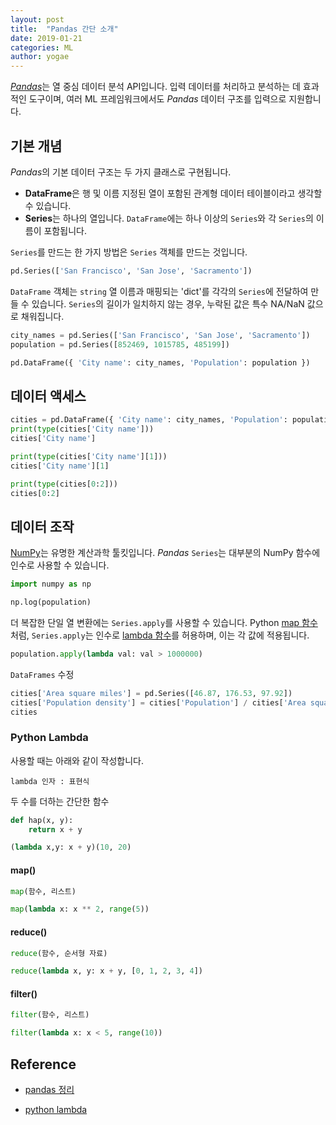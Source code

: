 ```yaml
---
layout: post
title:  "Pandas 간단 소개"
date: 2019-01-21
categories: ML
author: yogae
---
```


[*Pandas*](http://pandas.pydata.org/)는 열 중심 데이터 분석 API입니다. 입력 데이터를 처리하고 분석하는 데 효과적인 도구이며, 여러 ML 프레임워크에서도 *Pandas* 데이터 구조를 입력으로 지원합니다.

## 기본 개념

*Pandas*의 기본 데이터 구조는 두 가지 클래스로 구현됩니다.

- **DataFrame**은 행 및 이름 지정된 열이 포함된 관계형 데이터 테이블이라고 생각할 수 있습니다.
- **Series**는 하나의 열입니다. `DataFrame`에는 하나 이상의 `Series`와 각 `Series`의 이름이 포함됩니다.

`Series`를 만드는 한 가지 방법은 `Series` 객체를 만드는 것입니다.

```python
pd.Series(['San Francisco', 'San Jose', 'Sacramento'])
```

`DataFrame` 객체는 `string` 열 이름과 매핑되는 'dict'를 각각의 `Series`에 전달하여 만들 수 있습니다. `Series`의 길이가 일치하지 않는 경우, 누락된 값은 특수 NA/NaN 값으로 채워집니다.

```python
city_names = pd.Series(['San Francisco', 'San Jose', 'Sacramento'])
population = pd.Series([852469, 1015785, 485199])

pd.DataFrame({ 'City name': city_names, 'Population': population })
```

## 데이터 액세스

```python
cities = pd.DataFrame({ 'City name': city_names, 'Population': population })
print(type(cities['City name']))
cities['City name']
```

```python
print(type(cities['City name'][1]))
cities['City name'][1]
```

```python
print(type(cities[0:2]))
cities[0:2]
```

## 데이터 조작

[NumPy](http://www.numpy.org/)는 유명한 계산과학 툴킷입니다. *Pandas* `Series`는 대부분의 NumPy 함수에 인수로 사용할 수 있습니다.

```python
import numpy as np

np.log(population)
```

더 복잡한 단일 열 변환에는 `Series.apply`를 사용할 수 있습니다. Python [map 함수](https://docs.python.org/2/library/functions.html#map)처럼, `Series.apply`는 인수로 [lambda 함수](https://docs.python.org/2/tutorial/controlflow.html#lambda-expressions)를 허용하며, 이는 각 값에 적용됩니다.

```python
population.apply(lambda val: val > 1000000)
```

`DataFrames` 수정 

```python
cities['Area square miles'] = pd.Series([46.87, 176.53, 97.92])
cities['Population density'] = cities['Population'] / cities['Area square miles']
cities
```

### Python Lambda

사용할 때는 아래와 같이 작성합니다.

```
lambda 인자 : 표현식
```

두 수를 더하는 간단한 함수

```python
def hap(x, y):
	return x + y

(lambda x,y: x + y)(10, 20)
```

####  map()

```python
map(함수, 리스트)
```

```python
map(lambda x: x ** 2, range(5))
```

#### reduce()

```python
reduce(함수, 순서형 자료)
```

```python
reduce(lambda x, y: x + y, [0, 1, 2, 3, 4])
```

#### filter()

```python
filter(함수, 리스트)
```

```python
filter(lambda x: x < 5, range(10))
```

## Reference

- [pandas 정리](https://colab.research.google.com/notebooks/mlcc/intro_to_pandas.ipynb?utm_source=mlcc&utm_campaign=colab-external&utm_medium=referral&utm_content=pandas-colab&hl=ko#scrollTo=Fc1DvPAbstjI)

- [python lambda](https://wikidocs.net/64)